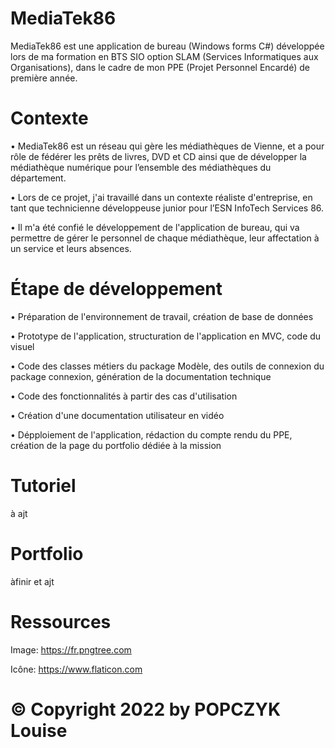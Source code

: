 # MediaTek86

MediaTek86 est une application de bureau (Windows forms C#) développée lors de ma formation en BTS SIO option SLAM (Services Informatiques aux Organisations), dans le cadre de mon PPE (Projet Personnel Encardé) de première année.

# Contexte

• MediaTek86 est un réseau qui gère les médiathèques de Vienne, et a pour rôle de fédérer les prêts de livres, DVD et CD ainsi que de développer la médiathèque numérique pour l’ensemble des médiathèques du département.

• Lors de ce projet, j'ai travaillé dans un contexte réaliste d'entreprise, en tant que technicienne développeuse junior pour l’ESN InfoTech Services 86.

• Il m'a été confié le développement de l'application de bureau, qui va permettre de gérer le personnel de chaque médiathèque, leur affectation à un service et leurs absences.

# Étape de développement

• Préparation de l'environnement de travail, création de base de données

• Prototype de l'application, structuration de l'application en MVC, code du visuel

• Code des classes métiers du package Modèle, des outils de connexion du package connexion, génération de la documentation technique

• Code des fonctionnalités à partir des cas d'utilisation

• Création d'une documentation utilisateur en vidéo

• Dépploiement de l'application, rédaction du compte rendu du PPE, création de la page du portfolio dédiée à la mission

# Tutoriel

à ajt

# Portfolio
àfinir et ajt



# Ressources

Image: https://fr.pngtree.com

Icône: https://www.flaticon.com


#                                                               © Copyright 2022 by POPCZYK Louise
